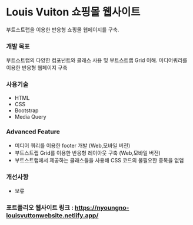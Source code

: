 # Louis Vuiton 쇼핑몰 웹사이트

부트스트랩을 이용한 반응형 쇼핑몰 웹페이지를 구축.

### 개발 목표
부트스트랩의 다양한 컴포넌트와 클래스 사용 및 부트스트랩 Grid 이해. 미디어쿼리를 이용한 반응형 웹페이지 구축

### 사용기술
- HTML
- CSS
- Bootstrap
- Media Query

### Advanced Feature
- 미디어 쿼리를 이용한 footer 개발 (Web,모바일 버전)
- 부트스트랩 Grid를 이용한 반응형 레이아웃 구축 (Web,모바일 버전)
- 부트스트랩에서 제공하는 클래스들을 사용해 CSS 코드의 불필요한 중복을 없앰

### 개선사항
- 보류

### 포트폴리오 웹사이트 링크 : <https://nyoungno-louisvuttonwebsite.netlify.app/>
